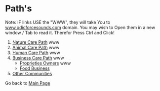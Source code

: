 # Path's

Note: IF links USE the "WWW", they will take You to www.odicforcesounds.com domain. You may wish to Open them in a new window / Tab to read it. Therefor Press Ctrl and Click!

1. [Nature Care Path](https://www.odicforcesounds.com/#/nature/care/path) www
2. [Animal Care Path](https://www.odicforcesounds.com/#/animal/care/path) www
3. [Human Care Path](https://www.odicforcesounds.com/#/human/care/path) www
4. [Business Care Path](https://www.odicforcesounds.com/#/business/care/path) www
    - [Proprieties Owners](https://www.odicforcesounds.com/#/business/care/path/proprieties) www
    - [Food Business]()
5. [Other Communities]()

Go back to [Main Page](../../../../../../../README.md)